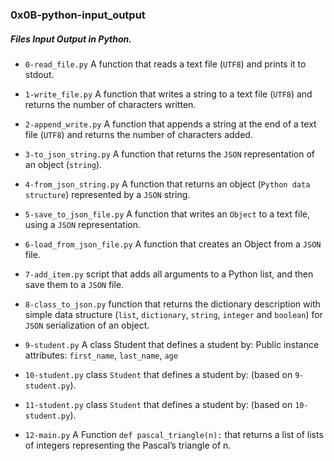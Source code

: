 ### 0x0B-python-input_output

##### Files Input Output in Python.

* `0-read_file.py` A function that reads a text file (`UTF8`) and prints it to stdout.

* `1-write_file.py` A function that writes a string to a text file (`UTF8`) and returns the number of characters written.

* `2-append_write.py` A function that appends a string at the end of a text file (`UTF8`) and returns the number of characters added.

* `3-to_json_string.py` A function that returns the `JSON` representation of an object (`string`).

* `4-from_json_string.py` A function that returns an object (`Python data structure`) represented by a `JSON` string.

* `5-save_to_json_file.py` A function that writes an `Object` to a text file, using a `JSON` representation.

* `6-load_from_json_file.py` A function that creates an Object from a `JSON` file.

* `7-add_item.py` script that adds all arguments to a Python list, and then save them to a `JSON` file.

* `8-class_to_json.py` function that returns the dictionary description with simple data structure (`list`, `dictionary`, `string`, `integer` and `boolean`) for `JSON` serialization of an object.

* `9-student.py` A class Student that defines a student by:
    Public instance attributes: `first_name`, `last_name`, `age`

* `10-student.py` class `Student` that defines a student by: (based on `9-student.py`).

* `11-student.py` class `Student` that defines a student by: (based on `10-student.py`).

* `12-main.py` A Function `def pascal_triangle(n):` that returns a list of lists of integers representing the Pascal’s triangle of n.